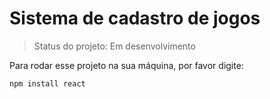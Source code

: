 <h1> Sistema de cadastro de jogos </h1/>

>Status do projeto: Em desenvolvimento

Para rodar esse projeto na sua máquina, por favor digite:

```
npm install react
```
